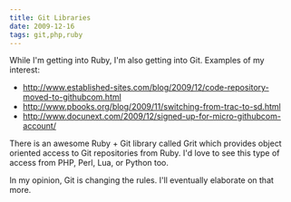 ```yaml
---
title: Git Libraries
date: 2009-12-16
tags: git,php,ruby
---
```

While I'm getting into Ruby, I'm also getting into Git. Examples of my interest:

* <http://www.established-sites.com/blog/2009/12/code-repository-moved-to-githubcom.html>
* <http://www.pbooks.org/blog/2009/11/switching-from-trac-to-sd.html>
* <http://www.docunext.com/2009/12/signed-up-for-micro-githubcom-account/>

There is an awesome Ruby + Git library called Grit which provides object oriented access to Git repositories from Ruby. I'd love to see this type of access from PHP, Perl, Lua, or Python too.

In my opinion, Git is changing the rules. I'll eventually elaborate on that more.

